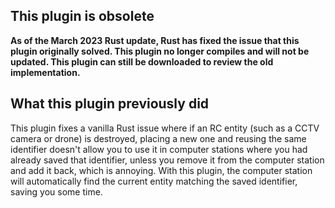 ## This plugin is obsolete

**As of the March 2023 Rust update, Rust has fixed the issue that this plugin originally solved. This plugin no longer compiles and will not be updated. This plugin can still be downloaded to review the old implementation.**

## What this plugin previously did

This plugin fixes a vanilla Rust issue where if an RC entity (such as a CCTV camera or drone) is destroyed, placing a new one and reusing the same identifier doesn't allow you to use it in computer stations where you had already saved that identifier, unless you remove it from the computer station and add it back, which is annoying. With this plugin, the computer station will automatically find the current entity matching the saved identifier, saving you some time.
